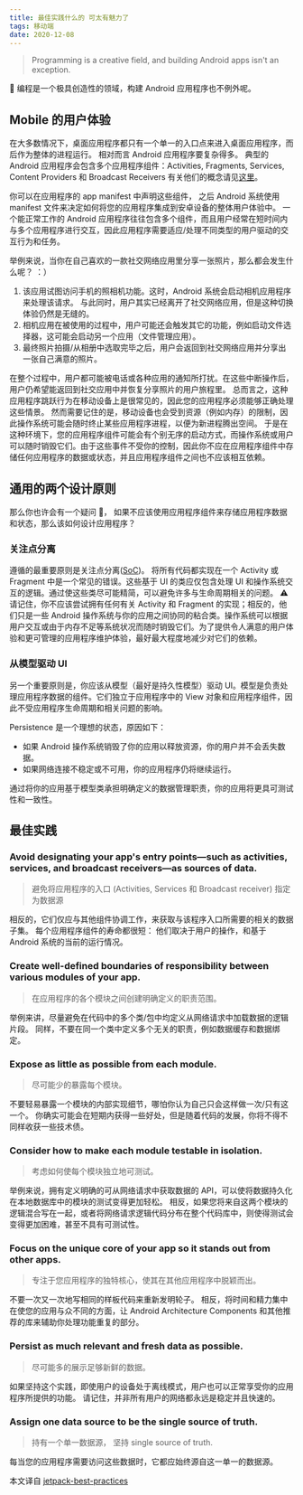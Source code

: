 ```yaml
---
title: 最佳实践什么的 可太有魅力了
tags: 移动端
date: 2020-12-08
---
```



> Programming is a creative field, and building Android apps isn't an exception.

👏 编程是一个极具创造性的领域，构建 Android 应用程序也不例外呢。


## Mobile 的用户体验
在大多数情况下，桌面应用程序都只有一个单一的入口点来进入桌面应用程序，而后作为整体的进程运行。 相对而言 Android 应用程序要复杂得多。 典型的 Android 应用程序会包含多个应用程序组件：Activities, Fragments, Services, Content Providers 和 Broadcast Receivers 有关他们的概念请见[这里](https://www.sddtc.florist/sddtc/2020/12/01/android-core-applications-fundamentals.html)。

你可以在应用程序的 app manifest 中声明这些组件， 之后 Android 系统使用 manifest 文件来决定如何将您的应用程序集成到安卓设备的整体用户体验中。 一个能正常工作的 Android 应用程序往往包含多个组件，而且用户经常在短时间内与多个应用程序进行交互，因此应用程序需要适应/处理不同类型的用户驱动的交互行为和任务。

举例来说，当你在自己喜欢的一款社交网络应用里分享一张照片，那么都会发生什么呢？ ：）

1.  该应用试图访问手机的照相机功能。这时，Android 系统会启动相机应用程序来处理该请求。 与此同时，用户其实已经离开了社交网络应用，但是这种切换体验仍然是无缝的。
2. 相机应用在被使用的过程中，用户可能还会触发其它的功能，例如启动文件选择器，这可能会启动另一个应用（文件管理应用）。
3. 最终照片拍摄/从相册中选取完毕之后，用户会返回到社交网络应用并分享出一张自己满意的照片。

在整个过程中，用户都可能被电话或各种应用的通知所打扰。在这些中断操作后，用户仍希望能返回到社交应用中并恢复分享照片的用户旅程里。 总而言之，这种应用程序跳跃行为在移动设备上是很常见的，因此您的应用程序必须能够正确处理这些情景。
然而需要记住的是，移动设备也会受到资源（例如内存）的限制，因此操作系统可能会随时终止某些应用程序进程，以便为新进程腾出空间。
于是在这种环境下，您的应用程序组件可能会有个别无序的启动方式，而操作系统或用户可以随时销毁它们。由于这些事件不受你的控制，因此你不应在应用程序组件中存储任何应用程序的数据或状态，并且应用程序组件之间也不应该相互依赖。

## 通用的两个设计原则
那么你也许会有一个疑问 🤔️， 如果不应该使用应用程序组件来存储应用程序数据和状态，那么该如何设计应用程序？

### 关注点分离
遵循的最重要原则是关注点分离([SoC](https://en.wikipedia.org/wiki/Separation_of_concerns))。
将所有代码都实现在一个 Activity 或 Fragment 中是一个常见的错误。这些基于 UI 的类应仅包含处理 UI 和操作系统交互的逻辑。通过使这些类尽可能精简，可以避免许多与生命周期相关的问题。
⚠️请记住，你不应该尝试拥有任何有关 Activity 和 Fragment 的实现；相反的，他们只是一些 Android 操作系统与你的应用之间协同的粘合类。操作系统可以根据用户交互或由于内存不足等系统状况而随时销毁它们。为了提供令人满意的用户体验和更可管理的应用程序维护体验，最好最大程度地减少对它们的依赖。

### 从模型驱动 UI
另一个重要原则是，你应该从模型（最好是持久性模型）驱动 UI。模型是负责处理应用程序数据的组件。它们独立于应用程序中的 View 对象和应用程序组件，因此不受应用程序生命周期和相关问题的影响。

Persistence 是一个理想的状态，原因如下：
* 如果 Android 操作系统销毁了你的应用以释放资源，你的用户并不会丢失数据。
* 如果网络连接不稳定或不可用，你的应用程序仍将继续运行。

通过将你的应用基于模型类承担明确定义的数据管理职责，你的应用将更具可测试性和一致性。

## 最佳实践

### Avoid designating your app's entry points—such as activities, services, and broadcast receivers—as sources of data.
> 避免将应用程序的入口 (Activities, Services 和 Broadcast receiver) 指定为数据源

相反的，它们仅应与其他组件协调工作，来获取与该程序入口所需要的相关的数据子集。 每个应用程序组件的寿命都很短： 他们取决于用户的操作，和基于 Android 系统的当前的运行情况。

### Create well-defined boundaries of responsibility between various modules of your app.
> 在应用程序的各个模块之间创建明确定义的职责范围。

举例来讲，尽量避免在代码中的多个类/包中均定义从网络请求中加载数据的逻辑片段。 同样，不要在同一个类中定义多个无关的职责，例如数据缓存和数据绑定。

### Expose as little as possible from each module.
> 尽可能少的暴露每个模块。

不要轻易暴露一个模块的内部实现细节，哪怕你认为自己只会这样做一次/只有这一个。 你确实可能会在短期内获得一些好处，但是随着代码的发展，你将不得不同样收获一些技术债。

### Consider how to make each module testable in isolation.
> 考虑如何使每个模块独立地可测试。

举例来说，拥有定义明确的可从网络请求中获取数据的 API，可以使将数据持久化在本地数据库中的模块的测试变得更加轻松。 相反，如果您将来自这两个模块的逻辑混合写在一起，或者将网络请求逻辑代码分布在整个代码库中，则使得测试会变得更加困难，甚至不具有可测试性。

### Focus on the unique core of your app so it stands out from other apps.
> 专注于您应用程序的独特核心，使其在其他应用程序中脱颖而出。

不要一次又一次地写相同的样板代码来重新发明轮子。 相反，将时间和精力集中在使您的应用与众不同的方面，让 Android Architecture Components 和其他推荐的库来辅助你处理功能重复的部分。

### Persist as much relevant and fresh data as possible.
> 尽可能多的展示足够新鲜的数据。

如果坚持这个实践，即使用户的设备处于离线模式，用户也可以正常享受你的应用程序所提供的功能。 请记住，并非所有用户的网络都永远是稳定并且快速的。

### Assign one data source to be the single source of truth.
> 持有一个单一数据源， 坚持 single source of truth.

每当您的应用程序需要访问这些数据时，它都应始终源自这一单一的数据源。


本文译自 [jetpack-best-practices](https://developer.android.com/jetpack/guide#best-practices)
